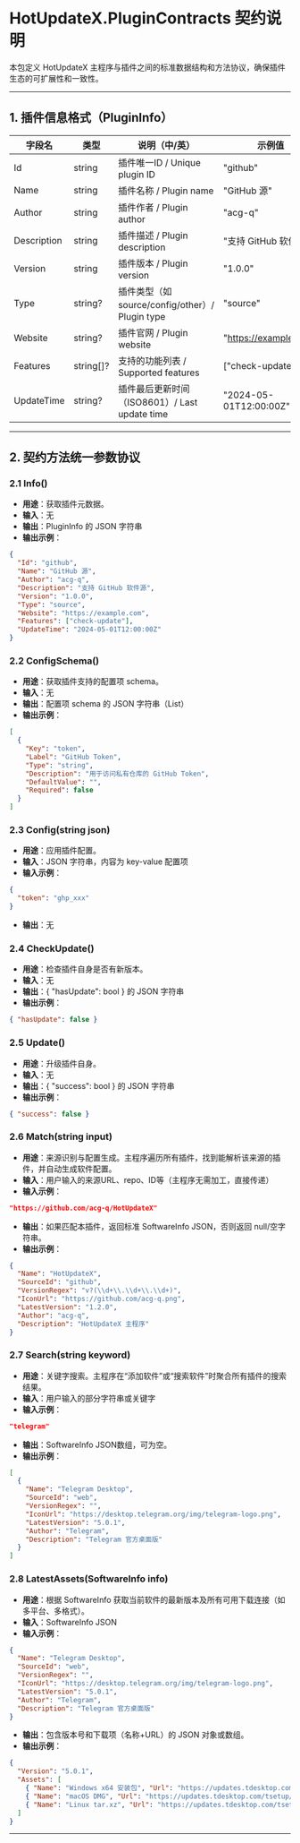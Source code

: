 # HotUpdateX.PluginContracts 契约说明

本包定义 HotUpdateX 主程序与插件之间的标准数据结构和方法协议，确保插件生态的可扩展性和一致性。

---

## 1. 插件信息格式（PluginInfo）

| 字段名      | 类型     | 说明（中/英）                                      | 示例值                  |
|-------------|----------|---------------------------------------------------|-------------------------|
| Id          | string   | 插件唯一ID / Unique plugin ID                     | "github"               |
| Name        | string   | 插件名称 / Plugin name                            | "GitHub 源"           |
| Author      | string   | 插件作者 / Plugin author                          | "acg-q"               |
| Description | string   | 插件描述 / Plugin description                     | "支持 GitHub 软件源"   |
| Version     | string   | 插件版本 / Plugin version                         | "1.0.0"               |
| Type        | string?  | 插件类型（如 source/config/other）/ Plugin type   | "source"              |
| Website     | string?  | 插件官网 / Plugin website                         | "https://example.com"  |
| Features    | string[]?| 支持的功能列表 / Supported features               | ["check-update"]       |
| UpdateTime  | string?  | 插件最后更新时间（ISO8601）/ Last update time    | "2024-05-01T12:00:00Z" |

---

## 2. 契约方法统一参数协议

### 2.1 Info()
- **用途**：获取插件元数据。
- **输入**：无
- **输出**：PluginInfo 的 JSON 字符串
- **输出示例**：
```json
{
  "Id": "github",
  "Name": "GitHub 源",
  "Author": "acg-q",
  "Description": "支持 GitHub 软件源",
  "Version": "1.0.0",
  "Type": "source",
  "Website": "https://example.com",
  "Features": ["check-update"],
  "UpdateTime": "2024-05-01T12:00:00Z"
}
```

### 2.2 ConfigSchema()
- **用途**：获取插件支持的配置项 schema。
- **输入**：无
- **输出**：配置项 schema 的 JSON 字符串（List<ConfigSchemaItem>）
- **输出示例**：
```json
[
  {
    "Key": "token",
    "Label": "GitHub Token",
    "Type": "string",
    "Description": "用于访问私有仓库的 GitHub Token",
    "DefaultValue": "",
    "Required": false
  }
]
```

### 2.3 Config(string json)
- **用途**：应用插件配置。
- **输入**：JSON 字符串，内容为 key-value 配置项
- **输入示例**：
```json
{
  "token": "ghp_xxx"
}
```
- **输出**：无

### 2.4 CheckUpdate()
- **用途**：检查插件自身是否有新版本。
- **输入**：无
- **输出**：{ "hasUpdate": bool } 的 JSON 字符串
- **输出示例**：
```json
{ "hasUpdate": false }
```

### 2.5 Update()
- **用途**：升级插件自身。
- **输入**：无
- **输出**：{ "success": bool } 的 JSON 字符串
- **输出示例**：
```json
{ "success": false }
```

### 2.6 Match(string input)
- **用途**：来源识别与配置生成。主程序遍历所有插件，找到能解析该来源的插件，并自动生成软件配置。
- **输入**：用户输入的来源URL、repo、ID等（主程序无需加工，直接传递）
- **输入示例**：
```json
"https://github.com/acg-q/HotUpdateX"
```
- **输出**：如果匹配本插件，返回标准 SoftwareInfo JSON，否则返回 null/空字符串。
- **输出示例**：
```json
{
  "Name": "HotUpdateX",
  "SourceId": "github",
  "VersionRegex": "v?(\\d+\\.\\d+\\.\\d+)",
  "IconUrl": "https://github.com/acg-q.png",
  "LatestVersion": "1.2.0",
  "Author": "acg-q",
  "Description": "HotUpdateX 主程序"
}
```

### 2.7 Search(string keyword)
- **用途**：关键字搜索。主程序在“添加软件”或“搜索软件”时聚合所有插件的搜索结果。
- **输入**：用户输入的部分字符串或关键字
- **输入示例**：
```json
"telegram"
```
- **输出**：SoftwareInfo JSON数组，可为空。
- **输出示例**：
```json
[
  {
    "Name": "Telegram Desktop",
    "SourceId": "web",
    "VersionRegex": "",
    "IconUrl": "https://desktop.telegram.org/img/telegram-logo.png",
    "LatestVersion": "5.0.1",
    "Author": "Telegram",
    "Description": "Telegram 官方桌面版"
  }
]
```

### 2.8 LatestAssets(SoftwareInfo info)
- **用途**：根据 SoftwareInfo 获取当前软件的最新版本及所有可用下载连接（如多平台、多格式）。
- **输入**：SoftwareInfo JSON
- **输入示例**：
```json
{
  "Name": "Telegram Desktop",
  "SourceId": "web",
  "VersionRegex": "",
  "IconUrl": "https://desktop.telegram.org/img/telegram-logo.png",
  "LatestVersion": "5.0.1",
  "Author": "Telegram",
  "Description": "Telegram 官方桌面版"
}
```
- **输出**：包含版本号和下载项（名称+URL）的 JSON 对象或数组。
- **输出示例**：
```json
{
  "Version": "5.0.1",
  "Assets": [
    { "Name": "Windows x64 安装包", "Url": "https://updates.tdesktop.com/tsetup/tsetup.5.0.1.exe" },
    { "Name": "macOS DMG", "Url": "https://updates.tdesktop.com/tsetup/tsetup.5.0.1.dmg" },
    { "Name": "Linux tar.xz", "Url": "https://updates.tdesktop.com/tsetup/tsetup.5.0.1.tar.xz" }
  ]
}
```

--- 